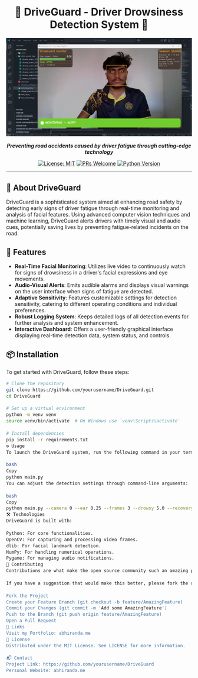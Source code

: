 <div align="center">

# 🚗 DriveGuard - Driver Drowsiness Detection System 🚗

![Drowsiness Detection](DriveGuard.png) <!-- Replace 'path/to/your/banner-image.jpg' with your image file -->

**_Preventing road accidents caused by driver fatigue through cutting-edge technology_**

[![License: MIT](https://img.shields.io/badge/License-MIT-yellow.svg)](https://opensource.org/licenses/MIT)
[![PRs Welcome](https://img.shields.io/badge/PRs-welcome-brightgreen.svg)](http://makeapullrequest.com)
[![Python Version](https://img.shields.io/badge/python-3.7+-blue.svg)](https://badge.fury.io/py)

</div>

---

## 🌟 About DriveGuard

DriveGuard is a sophisticated system aimed at enhancing road safety by detecting early signs of driver fatigue through real-time monitoring and analysis of facial features. Using advanced computer vision techniques and machine learning, DriveGuard alerts drivers with timely visual and audio cues, potentially saving lives by preventing fatigue-related incidents on the road.

## 🚀 Features

- **Real-Time Facial Monitoring**: Utilizes live video to continuously watch for signs of drowsiness in a driver's facial expressions and eye movements.
- **Audio-Visual Alerts**: Emits audible alarms and displays visual warnings on the user interface when signs of fatigue are detected.
- **Adaptive Sensitivity**: Features customizable settings for detection sensitivity, catering to different operating conditions and individual preferences.
- **Robust Logging System**: Keeps detailed logs of all detection events for further analysis and system enhancement.
- **Interactive Dashboard**: Offers a user-friendly graphical interface displaying real-time detection data, system status, and controls.

## 📦 Installation

To get started with DriveGuard, follow these steps:

```bash
# Clone the repository
git clone https://github.com/yourusername/DriveGuard.git
cd DriveGuard

# Set up a virtual environment
python -m venv venv
source venv/bin/activate  # On Windows use `venv\Scripts\activate`

# Install dependencies
pip install -r requirements.txt
⚙️ Usage
To launch the DriveGuard system, run the following command in your terminal:

bash
Copy
python main.py
You can adjust the detection settings through command-line arguments:

bash
Copy
python main.py --camera 0 --ear 0.25 --frames 3 --drowsy 5.0 --recovery 5.0
🛠 Technologies
DriveGuard is built with:

Python: For core functionalities.
OpenCV: For capturing and processing video frames.
dlib: For facial landmark detection.
NumPy: For handling numerical operations.
Pygame: For managing audio notifications.
🤝 Contributing
Contributions are what make the open source community such an amazing place to learn, inspire, and create. Any contributions you make are greatly appreciated.

If you have a suggestion that would make this better, please fork the repo and create a pull request. You can also simply open an issue with the tag "enhancement". Don't forget to give the project a star! Thanks again!

Fork the Project
Create your Feature Branch (git checkout -b feature/AmazingFeature)
Commit your Changes (git commit -m 'Add some AmazingFeature')
Push to the Branch (git push origin feature/AmazingFeature)
Open a Pull Request
🔗 Links
Visit my Portfolio: abhiranda.me
📝 License
Distributed under the MIT License. See LICENSE for more information.

📬 Contact
Project Link: https://github.com/yourusername/DriveGuard
Personal Website: abhiranda.me
